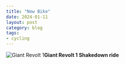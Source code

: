```yaml
---
title: "New Bike"
date: 2024-01-11
layout: post
category: blog
tags:
- cycling
---
```



 ![Giant Revolt 1](/images/2024/2024-01-11-new-bike.jpg)**Giant Revolt 1 Shakedown ride**
<!--more-->


